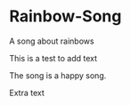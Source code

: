 # Rainbow-Song

A song about rainbows

This is a test to add text

The song is a happy song.

Extra text
